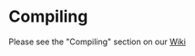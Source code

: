 Compiling
=========

Please see the "Compiling" section on our [Wiki](https://github.com/iceman1001/ChameleonMini-rebooted/wiki/Compiling-Linux-(Unix))

